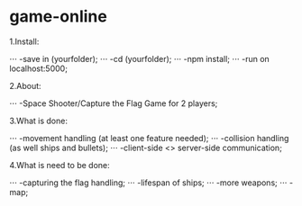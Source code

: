 # game-online

1.Install:
   
⋅⋅⋅ -save in (yourfolder);
⋅⋅⋅ -cd (yourfolder);
⋅⋅⋅ -npm install;
⋅⋅⋅ -run on localhost:5000;

2.About: 
   
⋅⋅⋅ -Space Shooter/Capture the Flag Game for 2 players;

3.What is done: 
   
⋅⋅⋅ -movement handling (at least one feature needed);
⋅⋅⋅ -collision handling (as well ships and bullets);
⋅⋅⋅ -client-side <> server-side communication;

4.What is need to be done:
   
⋅⋅⋅ -capturing the flag handling;
⋅⋅⋅ -lifespan of ships;
⋅⋅⋅ -more weapons;
⋅⋅⋅ -map;
